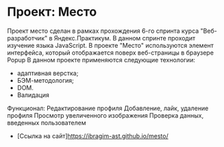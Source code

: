 # Проект: Место
Проект место сделан в рамках прохождения 6-го спринта курса "Веб-разработчик" в Яндекс.Практикум.
В данном спринте проходит изучение языка JavaScript.
В проекте "Место" используются элемент интерфейса, который отображается поверх веб-страницы в браузере Popup
В данном проекте применяются следующие технологии:
- адаптивная верстка;
- БЭМ-методология;
- DOM.
- Валидация


Функционал:
Редактирование профиля
Добавление, лайк, удаление профиля
Просмотр увеличенного изображения
Проверка данных, введенных пользователем

* [Ссылка на сайт]https://ibragim-ast.github.io/mesto/

